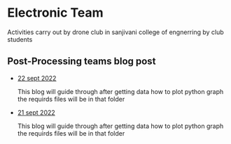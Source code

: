 # Electronic Team
Activities carry out  by drone club in sanjivani college of engnerring by club students 

## Post-Processing teams blog post  

+ [22 sept 2022](./Blogs/22sep2022)

    This blog will guide through after getting data how to plot python graph the requirds files will be in that folder

+ [21 sept 2022](./Blogs/15sep2022)

    This blog will guide through after getting data how to plot python graph the requirds files will be in that folder  
